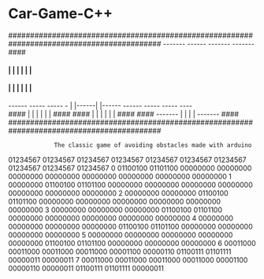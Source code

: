 # Car-Game-C++

###########################################################################################
                              -------  ------  -------   -------        ####
 ####                        |        |      | |      | |               ####
 ####                        |        |      | |      | |
------    -----   -----   -  |        |------| |------   ------   -----    -----    ----                                      
              ####           |        |      | |      |        |   ####
              ####           |        |      | |      |        |   ####             ####
                              ------- |      | |      | -------                     ####
###########################################################################################

                 The classic game of avoiding obstacles made with arduino
  
  01234567 01234567 01234567 01234567 01234567 01234567 01234567 01234567 01234567 01234567 
0 01100100 01101100 00000000 00000000 00000000 00000000 00000000 00000000 00000000 00000000
1 00000000 01100100 01101100 00000000 00000000 00000000 00000000 00000000 00000000 00000000
2 00000000 00000000 01100100 01101100 00000000 00000000 00000000 00000000 00000000 00000000
3 00000000 00000000 00000000 01100100 01101100 00000000 00000000 00000000 00000000 00000000
4 00000000 00000000 00000000 00000000 01100100 01101100 00000000 00000000 00000000 00000000
5 00000000 00000000 00000000 00000000 00000000 01100100 01101100 00000000 00000000 00000000
6 00011000 00011000 00011000 00011000 00001100 00000110 01100111 01101111 00000011 00000011
7 00011000 00011000 00011000 00011000 00001100 00000110 00000011 01100111 01101111 00000011



